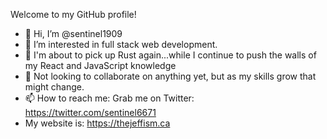 Welcome to my GitHub profile!

- 👋 Hi, I’m @sentinel1909
- 👀 I’m interested in full stack web development.
- 🌱 I'm about to pick up Rust again...while I continue to push the walls of my React and JavaScript knowledge
- 💞️ Not looking to collaborate on anything yet, but as my skills grow that might change.
- 📫 How to reach me: Grab me on Twitter: https://twitter.com/sentinel6671
- My website is: https://thejeffism.ca

